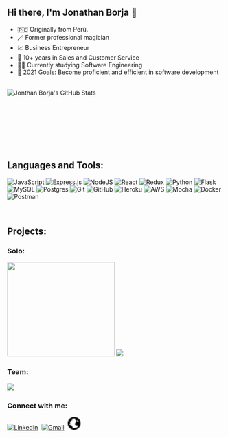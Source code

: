## Hi there, I'm Jonathan Borja 👋

-   🇵🇪 Originally from Perú.
-   🪄 Former professional magician
-   📈 Business Entrepreneur
-   👔 10+ years in Sales and Customer Service
-   👨‍💻 Currently studying Software Engineering
-   🥅 2021 Goals: Become proficient and efficient in software development

<br/>

  <img align="left" alt="Jonthan Borja's GitHub Stats" src="https://github-readme-stats.vercel.app/api?username=jborja-one&show_icons=true&hide_border=false&count_private=true" />

<br/>
<br/>
<br/>
<br/>
<br/>
<br/>
<br/>
<br/>

## Languages and Tools:

![JavaScript](https://img.shields.io/badge/javascript-%23323330.svg?style=for-the-badge&logo=javascript&logoColor=%23F7DF1E)
![Express.js](https://img.shields.io/badge/express.js-%23404d59.svg?style=for-the-badge&logo=express&logoColor=%2361DAFB)
![NodeJS](https://img.shields.io/badge/node.js-6DA55F?style=for-the-badge&logo=node.js&logoColor=white)
![React](https://img.shields.io/badge/react-%2320232a.svg?style=for-the-badge&logo=react&logoColor=%2361DAFB)
![Redux](https://img.shields.io/badge/redux-%23593d88.svg?style=for-the-badge&logo=redux&logoColor=white)
![Python](https://img.shields.io/badge/python-3670A0?style=for-the-badge&logo=python&logoColor=ffdd54)
![Flask](https://img.shields.io/badge/flask-%23000.svg?style=for-the-badge&logo=flask&logoColor=white)
![MySQL](https://img.shields.io/badge/mysql-%2300f.svg?style=for-the-badge&logo=mysql&logoColor=white)
![Postgres](https://img.shields.io/badge/postgres-%23316192.svg?style=for-the-badge&logo=postgresql&logoColor=white)
![Git](https://img.shields.io/badge/git-%23F05033.svg?style=for-the-badge&logo=git&logoColor=white)
![GitHub](https://img.shields.io/badge/github-%23121011.svg?style=for-the-badge&logo=github&logoColor=white)
![Heroku](https://img.shields.io/badge/heroku-%23430098.svg?style=for-the-badge&logo=heroku&logoColor=white)
![AWS](https://img.shields.io/badge/AWS-%23FF9900.svg?style=for-the-badge&logo=amazon-aws&logoColor=white)
![Mocha](https://img.shields.io/badge/-mocha-%238D6748?style=for-the-badge&logo=mocha&logoColor=white)
![Docker](https://img.shields.io/badge/docker-%230db7ed.svg?style=for-the-badge&logo=docker&logoColor=white)
![Postman](https://img.shields.io/badge/Postman-FF6C37?style=for-the-badge&logo=postman&logoColor=white)

<br/>

## Projects:

### Solo:

<a href="https://github.com/jborja-one/safe-media"><img src="https://safemedia-capstone.s3.us-east-2.amazonaws.com/Public/safemedia-logo-removebg.png" height= '220px' width='250px'/></a>
<a href="https://github.com/jborja-one/spade-magick"><img src="https://safemedia-capstone.s3.us-east-2.amazonaws.com/Public/spademagic-txt.png" height= auto width='220px'/></a></group>



### Team:
<a href="https://github.com/TheGuilbotine/TableTalk"><img src="https://i.imgur.com/bqAG2cu.png?1" height= auto width='190px'/></a>


### Connect with me:

<a href="https://www.linkedin.com/in/jonathan-borja-1a9959172/"><img src="https://img.shields.io/badge/linkedin-%230077B5.svg?&style=for-the-badge&logo=linkedin&logoColor=white" alt="LinkedIn" /></a>&nbsp;
<a href="mailto:jborja-one@gmail.com?subject=GitHub"><img src="https://img.shields.io/badge/gmail-%23D14836.svg?&style=for-the-badge&logo=gmail&logoColor=white" alt="Gmail"/></a>&nbsp;
<a href="https://jborja-one.github.io/"><img src="https://raw.githubusercontent.com/iconic/open-iconic/master/svg/globe.svg" alt="website" width=30/></a>&nbsp;

[website]: https://jborja-one.github.io/
[twitter]: https://twitter.com/magickgmx

<!-- [instagram]: https://instagram.com/codeSTACKr -->

[linkedin]: https://www.linkedin.com/in/jonathan-borja-1a9959172/
